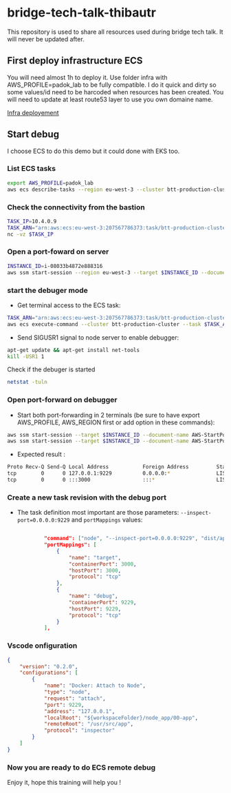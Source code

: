 # bridge-tech-talk-thibautr

This repository is used to share all resources used during bridge tech talk.
It will never be updated after.

## First deploy infrastructure ECS

You will need almost 1h to deploy it.
Use folder infra with AWS_PROFILE=padok_lab to be fully compatible.
I do it quick and dirty so some values/id need to be harcoded when resources has been created.
You will need to update at least route53 layer to use you own domaine name.

[Infra deployement](./infra/README.md)

## Start debug

I choose ECS to do this demo but it could done with EKS too.

### List ECS tasks
```zsh
export AWS_PROFILE=padok_lab
aws ecs describe-tasks --region eu-west-3 --cluster btt-production-cluster --tasks $(aws ecs list-tasks  --region eu-west-3 --cluster btt-production-cluster --query 'taskArns[*]' --no-paginate | jq '.[]' --raw-output | tr '\n' ' ') --query 'tasks[*].containers[*].{TaskArn: taskArn, ContainerName: name, Status: lastStatus, PrivateIP: networkInterfaces[0].privateIpv4Address} | sort_by(@, &[0].ContainerName) ' --output table
```

### Check the connectivity from the bastion
```zsh
TASK_IP=10.4.0.9
TASK_ARN="arn:aws:ecs:eu-west-3:207567786373:task/btt-production-cluster/d84c0e944ca344fbb8cc4603a5509e29"
nc -vz $TASK_IP
```

### Open a port-foward on server

```zsh
INSTANCE_ID=i-08033b4872e888316
aws ssm start-session --region eu-west-3 --target $INSTANCE_ID --document-name AWS-StartPortForwardingSessionToRemoteHost --parameters "{\"host\":[\"$TASK_IP\"],\"portNumber\":[\"3000\"], \"localPortNumber\":[\"3000\"]}"
```

### start the debuger mode

- Get terminal access to the ECS task:

```zsh
TASK_ARN="arn:aws:ecs:eu-west-3:207567786373:task/btt-production-cluster/d84c0e944ca344fbb8cc4603a5509e29"
aws ecs execute-command --cluster btt-production-cluster --task $TASK_ARN --interactive --command sh
```

- Send SIGUSR1 signal to node server to enable debugger:

```sh
apt-get update && apt-get install net-tools
kill -USR1 1
```

Check if the debuger is started
```zsh
netstat -tuln
```

### Open port-forward on debugger

- Start both port-forwarding in 2 terminals (be sure to have export AWS_PROFILE, AWS_REGION first or add option in these commands):

```zsh
aws ssm start-session --target $INSTANCE_ID --document-name AWS-StartPortForwardingSessionToRemoteHost --parameters "{\"host\":[\"$TASK_IP\"],\"portNumber\":[\"9229\"], \"localPortNumber\":[\"9229\"]}"
aws ssm start-session --target $INSTANCE_ID --document-name AWS-StartPortForwardingSessionToRemoteHost --parameters "{\"host\":[\"$TASK_IP\"],\"portNumber\":[\"3000\"], \"localPortNumber\":[\"3000\"]}"
```

- Expected result :

```sh
Proto Recv-Q Send-Q Local Address           Foreign Address         State
tcp        0      0 127.0.0.1:9229          0.0.0.0:*               LISTEN
tcp        0      0 :::3000                 :::*                    LISTEN
```

### Create a new task revision with the debug port

- The task definition most important are those parameters: `--inspect-port=0.0.0.0:9229` and `portMappings` values:

```json

            "command": ["node", "--inspect-port=0.0.0.0:9229", "dist/apps/api-gateway/main.js"],
            "portMappings": [
                {
                    "name": "target",
                    "containerPort": 3000,
                    "hostPort": 3000,
                    "protocol": "tcp"
                },
                {
                    "name": "debug",
                    "containerPort": 9229,
                    "hostPort": 9229,
                    "protocol": "tcp"
                }
            ],
```

### Vscode onfiguration

```json
{
    "version": "0.2.0",
    "configurations": [
        {
            "name": "Docker: Attach to Node",
            "type": "node",
            "request": "attach",
            "port": 9229,
            "address": "127.0.0.1",
            "localRoot": "${workspaceFolder}/node_app/00-app",
            "remoteRoot": "/usr/src/app",
            "protocol": "inspector"
        }
    ]
}
```

### Now you are ready to do ECS remote debug

Enjoy it, hope this training will help you !
